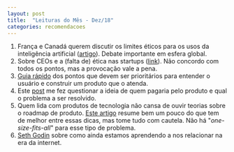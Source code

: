 ```yaml
---
layout: post
title:  "Leituras do Mês - Dez/18"
categories: recomendacoes
---
```


1. França e Canadá querem discutir os limites éticos para os usos da inteligência artificial ([artigo](https://www.technologyreview.com/s/612555/canada-and-france-propose-an-international-panel-to-assess-ais-dangers/)). Debate importante em esfera global.
1. Sobre CEOs e a (falta de) ética nas startups ([link](https://hackernoon.com/why-do-we-keep-elevating-horrible-ceos-e1aee29ebfea)). Não concordo com todos os pontos, mas a provocação vale a pena.
1. [Guia rápido](https://uxplanet.org/stop-talking-about-empathy-17b6f1faf4ed) dos pontos que devem ser prioritários para entender o usuário e construir um produto que o atenda.
1. Este [post](http://boxesandarrows.com/intent-to-solve/) me fez questionar a ideia de quem pagaria pelo produto e qual o problema a ser resolvido.
1. Quem lida com produtos de tecnologia não cansa de ouvir teorias sobre o roadmap de produto. [Este artigo](https://productcoalition.com/the-art-of-the-strategic-product-roadmap-c881f261b4eb) resume bem um pouco do que tem de melhor entre essas dicas, mas tome tudo com cautela. Não há "_one-size-fits-all_" para esse tipo de problema.
1. [Seth Godin](https://seths.blog/2018/12/the-digital-swirl-is-real-its-disconcerting-and-its-loaded-with-possibility/) sobre como ainda estamos aprendendo a nos relacionar na era da internet.
